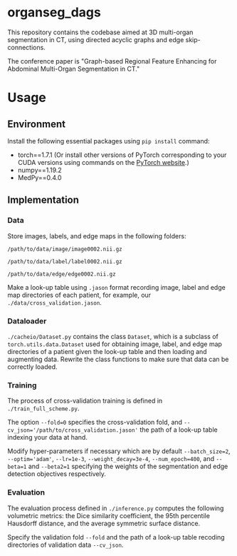 # organseg_dags
This repository contains the codebase aimed at 3D multi-organ segmentation in CT, using directed acyclic graphs and edge skip-connections.

The conference paper is "Graph-based Regional Feature Enhancing for Abdominal Multi-Organ Segmentation in CT."


# Usage
## Environment
Install the following essential packages using `pip install` command:
  - torch==1.7.1 (Or install other versions of PyTorch corresponding to your CUDA versions using commands on the [PyTorch website](https://pytorch.org/get-started/previous-versions/).)
  - numpy==1.19.2
  - MedPy==0.4.0

## Implementation
### Data
Store images, labels, and edge maps in the following folders:

`/path/to/data/image/image0002.nii.gz`

`/path/to/data/label/label0002.nii.gz`

`/path/to/data/edge/edge0002.nii.gz`

Make a look-up table using `.jason` format recording image, label and edge map directories of each patient, for example, our `./data/cross_validation.jason`.

### Dataloader
`./cacheio/Dataset.py` contains the class `Dataset`, which is a subclass of `torch.utils.data.Dataset` used for obtaining image, label, and edge map directories of a patient given the look-up table and then loading and augmenting data. Rewrite the class functions to make sure that data can be correctly loaded.

### Training
The process of cross-validation training is defined in `./train_full_scheme.py`. 

The option `--fold=0` specifies the cross-validation fold, and `--cv_json='/path/to/cross_validation.jason'` the path of a look-up table indexing your data at hand. 

Modify hyper-parameters if necessary which are by default `--batch_size=2`, `--optim='adam'`, `--lr=1e-3`, `--weight_decay=3e-4`, `--num_epoch=400`, and `--beta=1` and `--beta2=1` specifying the weights of the segmentation and edge detection objectives respectively.

### Evaluation
The evaluation process defined in `./inference.py` computes the following volumetric metrics: the Dice similarity coefficient, the 95th percentile Hausdorff distance, and the average symmetric surface distance.

Specify the validation fold `--fold` and the path of a look-up table recoding directories of validation data `--cv_json`.
